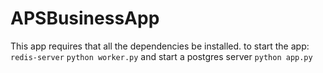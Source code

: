 # APSBusinessApp
This app requires that all the dependencies be installed.
to start the app:
`redis-server`
`python worker.py`
and start a postgres server
`python app.py`
